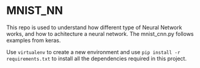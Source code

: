# MNIST_NN
This repo is used to understand how different type of Neural Network works, and how to achitecture a neural network. The mnist_cnn.py follows examples from keras.

Use `virtualenv` to create a new environment and use `pip install -r requirements.txt` to install all the dependencies required in this project.
